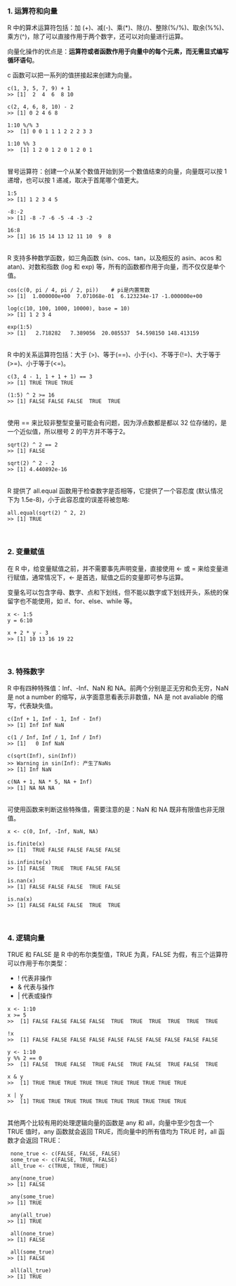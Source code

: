 ### 1. 运算符和向量

R 中的算术运算符包括：加
(+)、减(-)、乘(\*)、除(/)、整除(%/%)、取余(%%)、乘方(^)，除了可以直接作用于两个数字，还可以对向量进行运算。

向量化操作的优点是：**运算符或者函数作用于向量中的每个元素，而无需显式编写循环语句**。

c 函数可以把一系列的值拼接起来创建为向量。

    c(1, 3, 5, 7, 9) + 1
    >> [1]  2  4  6  8 10

    c(2, 4, 6, 8, 10) - 2
    >> [1] 0 2 4 6 8

    1:10 %/% 3
    >>  [1] 0 0 1 1 1 2 2 2 3 3

    1:10 %% 3
    >>  [1] 1 2 0 1 2 0 1 2 0 1

<br />
冒号运算符：创建一个从某个数值开始到另一个数值结束的向量，向量既可以按 1
递增，也可以按 1 递减，取决于首尾哪个值更大。

    1:5
    >> [1] 1 2 3 4 5

    -8:-2
    >> [1] -8 -7 -6 -5 -4 -3 -2

    16:8
    >> [1] 16 15 14 13 12 11 10  9  8

<br /> R 支持多种数学函数，如三角函数 (sin、cos、tan，以及相反的
asin、acos 和 atan)、对数和指数 (log 和 exp)
等，所有的函数都作用于向量，而不仅仅是单个值。

    cos(c(0, pi / 4, pi / 2, pi))    # pi是内置常数
    >> [1]  1.000000e+00  7.071068e-01  6.123234e-17 -1.000000e+00

    log(c(10, 100, 1000, 10000), base = 10)
    >> [1] 1 2 3 4

    exp(1:5)
    >> [1]   2.718282   7.389056  20.085537  54.598150 148.413159

<br /> R 中的关系运算符包括：大于
(&gt;)、等于(==)、小于(&lt;)、不等于(!=)、大于等于(&gt;=)、小于等于(&lt;=)。

    c(3, 4 - 1, 1 + 1 + 1) == 3
    >> [1] TRUE TRUE TRUE

    (1:5) ^ 2 >= 16
    >> [1] FALSE FALSE FALSE  TRUE  TRUE

<br /> 使用 == 来比较非整型变量可能会有问题，因为浮点数都是都以 32
位存储的，是一个近似值，所以根号 2 的平方并不等于2。

    sqrt(2) ^ 2 == 2
    >> [1] FALSE

    sqrt(2) ^ 2 - 2
    >> [1] 4.440892e-16

<br /> R 提供了 all.equal 函数用于检查数字是否相等，它提供了一个容忍度
(默认情况下为 1.5e-8)，小于此容忍度的误差将被忽略:

    all.equal(sqrt(2) ^ 2, 2)
    >> [1] TRUE

<br />

### 2. 变量赋值

在 R 中，给变量赋值之前，并不需要事先声明变量，直接使用 &lt;- 或 =
来给变量进行赋值，通常情况下，&lt;- 是首选，赋值之后的变量即可参与运算。

变量名可以包含字母、数字、点和下划线，但不能以数字或下划线开头，系统的保留字也不能使用，如
if、for、else、while 等。

    x <- 1:5
    y = 6:10

    x + 2 * y - 3
    >> [1] 10 13 16 19 22

<br />

### 3. 特殊数字

R 中有四种特殊值：Inf、-Inf、NaN 和 NA。前两个分别是正无穷和负无穷，NaN
是 not a number 的缩写，从字面意思看表示非数值，NA 是 not avaliable
的缩写，代表缺失值。

    c(Inf + 1, Inf - 1, Inf - Inf)
    >> [1] Inf Inf NaN

    c(1 / Inf, Inf / 1, Inf / Inf)
    >> [1]   0 Inf NaN

    c(sqrt(Inf), sin(Inf))
    >> Warning in sin(Inf): 产生了NaNs
    >> [1] Inf NaN

    c(NA + 1, NA * 5, NA + Inf)
    >> [1] NA NA NA

<br /> 可使用函数来判断这些特殊值，需要注意的是：NaN 和 NA
既非有限值也非无限值。

    x <- c(0, Inf, -Inf, NaN, NA)

    is.finite(x)
    >> [1]  TRUE FALSE FALSE FALSE FALSE

    is.infinite(x)
    >> [1] FALSE  TRUE  TRUE FALSE FALSE

    is.nan(x)
    >> [1] FALSE FALSE FALSE  TRUE FALSE

    is.na(x)
    >> [1] FALSE FALSE FALSE  TRUE  TRUE

<br />

### 4. 逻辑向量

TRUE 和 FALSE 是 R 中的布尔类型值，TRUE 为真，FALSE
为假，有三个运算符可以作用于布尔类型：

-   ! 代表非操作
-   & 代表与操作
-   | 代表或操作

<!-- -->

    x <- 1:10
    x >= 5
    >>  [1] FALSE FALSE FALSE FALSE  TRUE  TRUE  TRUE  TRUE  TRUE  TRUE

    !x
    >>  [1] FALSE FALSE FALSE FALSE FALSE FALSE FALSE FALSE FALSE FALSE

    y <- 1:10 
    y %% 2 == 0
    >>  [1] FALSE  TRUE FALSE  TRUE FALSE  TRUE FALSE  TRUE FALSE  TRUE

    x & y 
    >>  [1] TRUE TRUE TRUE TRUE TRUE TRUE TRUE TRUE TRUE TRUE

    x | y
    >>  [1] TRUE TRUE TRUE TRUE TRUE TRUE TRUE TRUE TRUE TRUE

<br /> 其他两个比较有用的处理逻辑向量的函数是 any 和
all，向量中至少包含一个 TRUE 值时，any 函数就会返回
TRUE，而向量中的所有值均为 TRUE 时，all 函数才会返回 TRUE：

     none_true <- c(FALSE, FALSE, FALSE)
     some_true <- c(FALSE, TRUE, FALSE)
     all_true <- c(TRUE, TRUE, TRUE)
     
     any(none_true)
    >> [1] FALSE
     
     any(some_true)
    >> [1] TRUE
     
     any(all_true)
    >> [1] TRUE
     
     all(none_true)
    >> [1] FALSE
     
     all(some_true)
    >> [1] FALSE
     
     all(all_true)
    >> [1] TRUE
